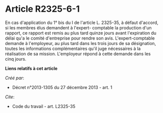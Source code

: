 # Article R2325-6-1

En cas d'application du 1° bis du I de l'article L. 2325-35, à défaut d'accord, si les membres élus demandent à l'expert-
comptable la production d'un rapport, ce rapport est remis au plus tard quinze jours avant l'expiration du délai qu'a le
comité d'entreprise pour rendre son avis. L'expert-comptable demande à l'employeur, au plus tard dans les trois jours de sa
désignation, toutes les informations complémentaires qu'il juge nécessaires à la réalisation de sa mission. L'employeur
répond à cette demande dans les cinq jours.

**Liens relatifs à cet article**

_Créé par_:

  - Décret n°2013-1305 du 27 décembre 2013 - art. 1

_Cite_:

  - Code du travail - art. L2325-35
